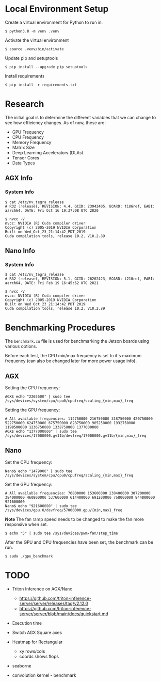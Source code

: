# Local Environment Setup

Create a virtual environment for Python to run in:

`$ python3.8 -m venv .venv`

Activate the virtual environment

`$ source .venv/bin/activate`

Update pip and setuptools

`$ pip install --upgrade pip setuptools`

Install requirements

`$ pip install -r requirements.txt`


# Research

The initial goal is to determine the different variables that we can change to see how effieiency changes.
As of now, these are:
- GPU Frequency
- CPU Frequency
- Memory Frequency
- Matrix Size
- Deep Learning Accelerators (DLAs)
- Tensor Cores
- Data Types


## AGX Info

### System Info

```
$ cat /etc/nv_tegra_release
# R32 (release), REVISION: 4.4, GCID: 23942405, BOARD: t186ref, EABI: aarch64, DATE: Fri Oct 16 19:37:08 UTC 2020
```

```
$ nvcc -V
nvcc: NVIDIA (R) Cuda compiler driver
Copyright (c) 2005-2019 NVIDIA Corporation
Built on Wed_Oct_23_21:14:42_PDT_2019
Cuda compilation tools, release 10.2, V10.2.89
```

## Nano Info

### System Info

```
$ cat /etc/nv_tegra_release
# R32 (release), REVISION: 5.1, GCID: 26202423, BOARD: t210ref, EABI: aarch64, DATE: Fri Feb 19 16:45:52 UTC 2021
```

```
$ nvcc -V
nvcc: NVIDIA (R) Cuda compiler driver
Copyright (c) 2005-2019 NVIDIA Corporation
Built on Wed_Oct_23_21:14:42_PDT_2019
Cuda compilation tools, release 10.2, V10.2.89
```

# Benchmarking Procedures

The `benchmark.cu` file is used for benchmarking the Jetson boards using various options.

Before each test, the CPU min/max frequency is set to it's maximum frequency (can also be changed later for more power usage info).

## AGX

Setting the CPU frequency:
```
AGX$ echo "2265600" | sudo tee /sys/devices/system/cpu/cpu0/cpufreq/scaling_{min,max}_freq
```

Setting the GPU frequency:

```
# All available frequencies: 114750000 216750000 318750000 420750000 522750000 624750000 675750000 828750000 905250000 1032750000 1198500000 1236750000 1338750000 1377000000
AGX$ echo "1377000000" | sudo tee /sys/devices/17000000.gv11b/devfreq/17000000.gv11b/{min,max}_freq
```

## Nano

Set the CPU frequency:
```
Nano$ echo "1479000" | sudo tee /sys/devices/system/cpu/cpu0/cpufreq/scaling_{min,max}_freq
```

Set the GPU frequency:

```
# All available frequencies: 76800000 153600000 230400000 307200000 384000000 460800000 537600000 614400000 691200000 768000000 844800000 921600000
Nano$ echo "921600000" | sudo tee /sys/devices/gpu.0/devfreq/57000000.gpu/{min,max}_freq
```

**Note** The fan ramp speed needs to be changed to make the fan more responsive when set.

```
$ echo "5" | sudo tee /sys/devices/pwm-fan/step_time
```

After the GPU and CPU frequencies have been set, the benchmark can be run.

```
$ sudo ./gpu_benchmark
```


# TODO
- Triton Inference on AGX/Nano
  - https://github.com/triton-inference-server/server/releases/tag/v2.12.0
  - https://github.com/triton-inference-server/server/blob/main/docs/quickstart.md

- Execution time
- Switch AGX Square axes
- Heatmap for Rectangular
	- xy rows/cols
	- coords shows flops
- seaborne
- convolution kernel - benchmark
